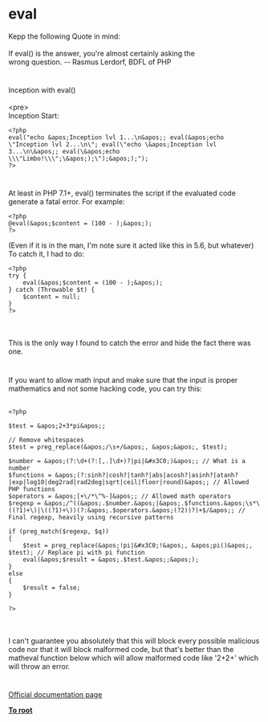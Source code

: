 # eval



Kepp the following Quote in mind:<br><br>If eval() is the answer, you&apos;re almost certainly asking the<br>wrong question. -- Rasmus Lerdorf, BDFL of PHP  

#

Inception with eval()<br><br>&lt;pre&gt;<br>Inception Start:<br>

```
<?php
eval("echo &apos;Inception lvl 1...\n&apos;; eval(&apos;echo \"Inception lvl 2...\n\"; eval(\"echo \&apos;Inception lvl 3...\n\&apos;; eval(\&apos;echo \\\"Limbo!\\\";\&apos;);\");&apos;);");
?>
```
  

#

At least in PHP 7.1+, eval() terminates the script if the evaluated code generate a fatal error. For example:<br>

```
<?php
@eval(&apos;$content = (100 - );&apos;);
?>
```


(Even if it is in the man, I&apos;m note sure it acted like this in 5.6, but whatever)
To catch it, I had to do:


```
<?php
try {
    eval(&apos;$content = (100 - );&apos;);
} catch (Throwable $t) {
    $content = null;
}
?>
```
<br><br>This is the only way I found to catch the error and hide the fact there was one.  

#

If you want to allow math input and make sure that the input is proper mathematics and not some hacking code, you can try this:<br><br>

```
<?php

$test = &apos;2+3*pi&apos;;

// Remove whitespaces
$test = preg_replace(&apos;/\s+/&apos;, &apos;&apos;, $test);

$number = &apos;(?:\d+(?:[,.]\d+)?|pi|&#x3C0;)&apos;; // What is a number
$functions = &apos;(?:sinh?|cosh?|tanh?|abs|acosh?|asinh?|atanh?|exp|log10|deg2rad|rad2deg|sqrt|ceil|floor|round)&apos;; // Allowed PHP functions
$operators = &apos;[+\/*\^%-]&apos;; // Allowed math operators
$regexp = &apos;/^((&apos;.$number.&apos;|&apos;.$functions.&apos;\s*\((?1)+\)|\((?1)+\))(?:&apos;.$operators.&apos;(?2))?)+$/&apos;; // Final regexp, heavily using recursive patterns

if (preg_match($regexp, $q))
{
    $test = preg_replace(&apos;!pi|&#x3C0;!&apos;, &apos;pi()&apos;, $test); // Replace pi with pi function
    eval(&apos;$result = &apos;.$test.&apos;;&apos;);
}
else
{
    $result = false;
}

?>
```
<br><br>I can&apos;t guarantee you absolutely that this will block every possible malicious code nor that it will block malformed code, but that&apos;s better than the matheval function below which will allow malformed code like &apos;2+2+&apos; which will throw an error.  

#

[Official documentation page](https://www.php.net/manual/en/function.eval.php)

**[To root](/README.md)**